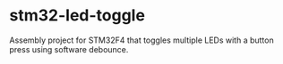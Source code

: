 # stm32-led-toggle
Assembly project for STM32F4 that toggles multiple LEDs with a button press using software debounce.
